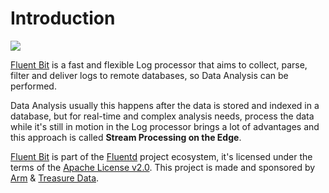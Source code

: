 # Introduction

![](https://github.com/fluent/fluent-bit-docs/tree/6bc4af039821d9e8bc1636797a25ad23b52a511f/stream-processing/imgs/stream_processor.png)

[Fluent Bit](https://fluentbit.io) is a fast and flexible Log processor that aims to collect, parse, filter and deliver logs to remote databases, so Data Analysis can be performed.

Data Analysis usually this happens after the data is stored and indexed in a database, but for real-time and complex analysis needs, process the data while it's still in motion in the Log processor brings a lot of advantages and this approach is called **Stream Processing on the Edge**.

[Fluent Bit](http://fluentbit.io) is part of the [Fluentd](http://fluentd.org) project ecosystem, it's licensed under the terms of the [Apache License v2.0](http://www.apache.org/licenses/LICENSE-2.0). This project is made and sponsored by [Arm](https://www.arm.com) & [Treasure Data](https://www.treasuredata.com).


